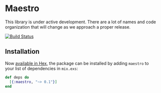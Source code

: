 # Maestro

This library is under active development. There are a lot of names and code organization that will change as we approach a proper release.

[![Build Status](https://travis-ci.org/toniqsystems/maestro.svg?branch=master)](https://travis-ci.org/toniqsystems/maestro)

## Installation

Now [available in Hex](https://hex.pm/docs/publish), the package can be installed
by adding `maestro` to your list of dependencies in `mix.exs`:

```elixir
def deps do
  [{:maestro, "~> 0.1"}]
end
```
